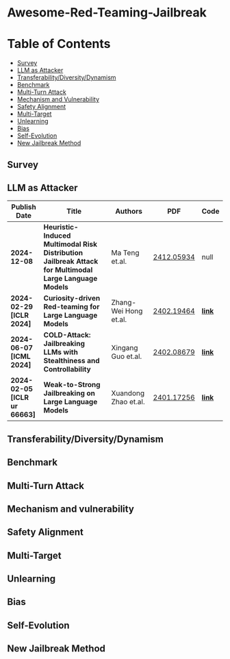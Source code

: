 # Awesome-Red-Teaming-Jailbreak

# Table of Contents
- [Survey](#survey)
- [LLM as Attacker](#llm-as-attacker)
- [Transferability/Diversity/Dynamism](#transferabilitydiversitydynamism)
- [Benchmark](#benchmark)
- [Multi-Turn Attack](#multi-turn-attack)
- [Mechanism and Vulnerability](#mechanism-and-vulnerability)
- [Safety Alignment](#safety-alignment)
- [Multi-Target](#multi-target)
- [Unlearning](#unlearning)
- [Bias](#bias)
- [Self-Evolution](#self-evolution)
- [New Jailbreak Method](#new-jailbreak-method)


## Survey
## LLM as Attacker
|Publish Date|Title|Authors|PDF|Code|
|---|---|---|---|---|
|**2024-12-08**|**Heuristic-Induced Multimodal Risk Distribution Jailbreak Attack for Multimodal Large Language Models**|Ma Teng et.al.|[2412.05934](http://arxiv.org/abs/2412.05934)|null|
|**2024-02-29<br>[ICLR 2024]**|**Curiosity-driven Red-teaming for Large Language Models**|Zhang-Wei Hong et.al.|[2402.19464](http://arxiv.org/abs/2402.19464)|**[link](https://github.com/improbable-ai/curiosity_redteam)**|
|**2024-06-07<br>[ICML 2024]**|**COLD-Attack: Jailbreaking LLMs with Stealthiness and Controllability**|Xingang Guo et.al.|[2402.08679](http://arxiv.org/abs/2402.08679)|**[link](https://github.com/yu-fangxu/cold-attack)**|
|**2024-02-05<br>[ICLR ur 66663]**|**Weak-to-Strong Jailbreaking on Large Language Models**|Xuandong Zhao et.al.|[2401.17256](http://arxiv.org/abs/2401.17256)|**[link](https://github.com/xuandongzhao/weak-to-strong)**|

## Transferability/Diversity/Dynamism
## Benchmark
## Multi-Turn Attack
## Mechanism and vulnerability
## Safety Alignment
## Multi-Target
## Unlearning
## Bias
## Self-Evolution
## New Jailbreak Method

